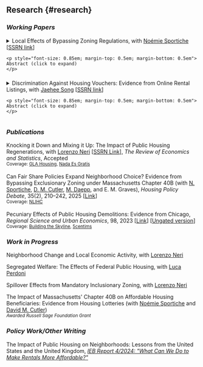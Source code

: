 ## Research {#research}

### *Working Papers*

<details style="margin-bottom: 0.5em">
  <summary onclick="event.stopPropagation();">
    Local Effects of Bypassing Zoning Regulations, with
    <a href="https://noemiesportiche.netlify.app/" target="_blank">Noémie Sportiche</a>
    [<a href="https://papers.ssrn.com/sol3/papers.cfm?abstract_id=4906689" target="_blank">SSRN link</a>]
    
    <p style="font-size: 0.85em; margin-top: 0.5em; margin-bottom: 0.5em">
    Abstract (click to expand)
    </p>
  </summary>
  <p style="font-size: 0.85em; margin-top: 0.1em;">
    Prior research shows that restrictive zoning regulations are major drivers of rising housing costs and residential segregation in the United States. In response, a growing number of state and local governments are passing laws to allow for denser housing in strictly zoned localities, despite entrenched opposition from incumbent residents. This paper examines whether incumbent residents' responses undermine the success of these policies by studying new construction permitted under Massachusetts Chapter 40B; one of the longest-standing and most productive examples of a housing policy that bypasses local zoning laws. Exploiting hyperlocal variation in residents' proximity to new 40B buildings, we find that only a subset of larger 40B developments cause property values to decrease, and that this effect is both highly localized and only emerges in the longer term, many years after these developments are proposed. Focusing on these larger developments that are more likely to elicit resident reactions, we find that only a fraction of incumbent residents move out after their approval and that the magnitude of these migration responses is insufficient to undermine policymakers' desegregation goals. We also do not find evidence that incumbent residents become more politically active against future development, as they are no more likely to vote in local or general elections nor are they more likely to vote for repealing Chapter 40B after 40B developments are proposed near their homes.
    <br>
  </p>
</details>

<details>
  <summary onclick="event.stopPropagation();">
    Discrimination Against Housing Vouchers: Evidence from Online Rental Listings, with
    <a href="https://www.jaeheesong.com/" target="_blank">Jaehee Song</a>
    [<a href="https://papers.ssrn.com/sol3/papers.cfm?abstract_id=4819763" target="_blank">SSRN link</a>]
    
    <p style="font-size: 0.85em; margin-top: 0.5em; margin-bottom: 0.5em">
    Abstract (click to expand)
    </p>
  </summary>
  <p style="font-size: 0.85em; margin-top: 0.1em;">
    The Housing Choice Voucher program provides substantial rental subsidies to low-income households, yet many recipients struggle to secure housing with their vouchers, particularly in low-poverty areas. This paper examines a key bottleneck in the program: landlord discrimination against voucher holders. Using a nationwide dataset from a major online rental platform, we identify listings that explicitly seek or reject voucher holders. We find significant variation across metropolitan areas, with voucher-seeking listings ranging from nearly zero to 18 percent and voucher-rejecting listings ranging from nearly zero to 28 percent. Within metros, landlords in high-poverty neighborhoods with larger Black and voucher populations are more likely to seek voucher holders, while rejection of voucher holders is relatively more common in low-poverty neighborhoods. Using a difference-in-differences design, we provide causal evidence that statewide prohibitions on source-of-income discrimination significantly reduce voucher-rejecting listings, especially in low-poverty neighborhoods, effectively eliminating cross-neighborhood differences in discriminatory behavior.
  </p>
</details>

### *Publications*
Knocking it Down and Mixing it Up: The Impact of Public Housing Regenerations, with [Lorenzo Neri](https://sites.google.com/view/lorenzoneri) \[[SSRN Link](https://papers.ssrn.com/sol3/papers.cfm?abstract_id=5159297)\], *The Review of Economics and Statistics*, Accepted <br> <sub> Coverage: [GLA Housing](https://www.london.gov.uk/media/102314/download), [Nada Es Gratis](https://nadaesgratis.es/admin/son-los-edificios-de-renta-mixta-la-solucion-a-los-problemas-de-la-vivienda-publica) </sub> 
<br>
<br>
Can Fair Share Policies Expand Neighborhood Choice? Evidence from Bypassing Exclusionary Zoning under Massachusetts Chapter 40B (with [N. Sportiche](https://noemiesportiche.netlify.app/), [D. M. Cutler](https://scholar.harvard.edu/cutler/home), [M. Daepp](http://www.madeleinedaepp.com/), and E. M. Graves), *Housing Policy Debate*, 35(2), 210–242, 2025 \[[Link](https://www.tandfonline.com/doi/full/10.1080/10511482.2024.2320131)\] <br>
<sub> Coverage: [NLIHC](https://nlihc.org/resource/study-reveals-massachusettss-fair-share-housing-policy-counteracts-local-zoning) </sub>
<br>
<br>
Pecuniary Effects of Public Housing Demolitions: Evidence from Chicago, *Regional Science and Urban Economics*, 98, 2023 \[[Link](https://www.sciencedirect.com/science/article/pii/S0166046222000850)\] \[[Ungated version](../files/20220513_Paper_Demolitions.pdf)\] <br>
<sub> Coverage: [Building the Skyline](https://buildingtheskyline.org/supply-and-rents/), [5centims](https://www.5centims.cat/limpacte-de-lhabitatge-public-als-barris/) </sub>

### *Work in Progress*

Neighborhood Change and Local Economic Activity, with [Lorenzo Neri](https://sites.google.com/view/lorenzoneri) 

Segregated Welfare: The Effects of Federal Public Housing, with [Luca Perdoni](https://www.lucaperdoni.com/) 

Spillover Effects from Mandatory Inclusionary Zoning, with [Lorenzo Neri](https://sites.google.com/view/lorenzoneri) 

The Impact of Massachusetts' Chapter 40B on Affordable Housing Beneficiaries: Evidence from Housing Lotteries (with [Noémie Sportiche](https://noemiesportiche.netlify.app/) and [David M. Cutler](https://scholar.harvard.edu/cutler/home)) \
<sub> *Awarded Russell Sage Foundation Grant* </sub>


### *Policy Work/Other Writing*
The Impact of Public Housing on Neighborhoods: Lessons from the United States and the United Kingdom, [*IEB Report 4/2024: "What Can We Do to Make Rentals More Affordable?"*](https://ieb.ub.edu/en/publication/ieb-report-4-2024-el-problema-del-precio-del-alquiler-que-se-puede-hacer/) 
